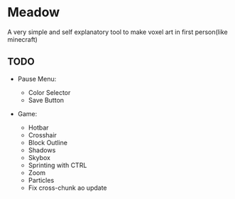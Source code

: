 # Meadow
A very simple and self explanatory tool to make voxel art in first person(like minecraft)

## TODO

- Pause Menu:
  - Color Selector
  - Save Button

- Game:
  - Hotbar
  - Crosshair
  - Block Outline
  - Shadows
  - Skybox
  - Sprinting with CTRL
  - Zoom
  - Particles
  - Fix cross-chunk ao update
